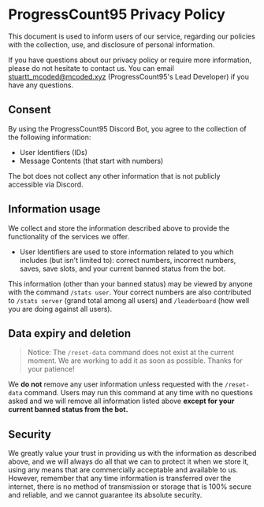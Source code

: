 # ProgressCount95 Privacy Policy

This document is used to inform users of our service, regarding our policies with the collection, use, and disclosure of personal information.

If you have questions about our privacy policy or require more information, please do not hesitate to contact us. You can email [stuartt_mcoded@mcoded.xyz](mailto:stuartt_mcoded@mcoded.xyz)  (ProgressCount95's Lead Developer) if you have any questions.


## Consent

By using the ProgressCount95 Discord Bot, you agree to the collection of the following information:

-  User Identifiers (IDs)
-  Message Contents (that start with numbers)

The bot does not collect any other information that is not publicly accessible via Discord.

## Information usage

We collect and store the information described above to provide the functionality of the services we offer.

-   User Identifiers are used to store information related to you which includes (but isn't limited to): correct numbers, incorrect numbers, saves, save slots, and your current banned status from the bot.

This information (other than your banned status) may be viewed by anyone with the command `/stats user`.  Your correct numbers are also contributed to `/stats server` (grand total among all users) and `/leaderboard` (how well you are doing against all users).

## Data expiry and deletion

> Notice: The `/reset-data` command does not exist at the current moment. We are working to add it as soon as possible. Thanks for your patience!

We **do not** remove any user information unless requested with the `/reset-data` command. Users may run this command at any time with no questions asked and we will remove all information listed above **except for your current banned status from the bot.**

## Security

We greatly value your trust in providing us with the information as described above, and we will always do all that we can to protect it when we store it, using any means that are commercially acceptable and available to us. However, remember that any time information is transferred over the internet, there is no method of transmission or storage that is 100% secure and reliable, and we cannot guarantee its absolute security.